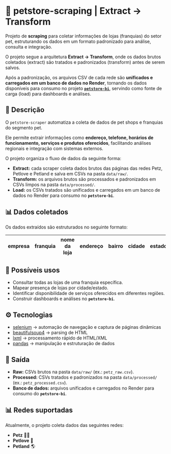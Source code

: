 # 🐾 petstore-scraping | Extract → Transform

Projeto de **scraping** para coletar informações de lojas (franquias) do setor pet, estruturando os dados em um formato padronizado para análise, consulta e integração.  

O projeto segue a arquitetura **Extract → Transform**, onde os dados brutos coletados (extract) são tratados e padronizados (transform) antes de serem salvos.  

Após a padronização, os arquivos CSV de cada rede são **unificados e carregados em um banco de dados no Render**, tornando os dados disponíveis para consumo no projeto [**`petstore-bi`**](https://github.com/rafa-trindade/petstore-bi), servindo como fonte de carga (load) para dashboards e análises.

## 📌 Descrição
O `petstore-scraper` automatiza a coleta de dados de pet shops e franquias do segmento pet.  

Ele permite extrair informações como **endereço, telefone, horários de funcionamento, serviços e produtos oferecidos**, facilitando análises regionais e integração com sistemas externos.

O projeto organiza o fluxo de dados da seguinte forma:  

- **Extract:** cada scraper coleta dados brutos das páginas das redes Petz, Petlove e Petland e salva em CSVs na pasta `data/raw/`.  
- **Transform:** os arquivos brutos são processados e padronizados em CSVs limpos na pasta `data/processed/`.  
- **Load:** os CSVs tratados são unificados e carregados em um banco de dados no Render para consumo no **`petstore-bi`**.

## 📊 Dados coletados
Os dados extraídos são estruturados no seguinte formato:

| empresa   | franquia | nome da loja | endereço | bairro | cidade | estado | CEP | telefone | horário de funcionamento | produtos para | serviços disponíveis |
|-----------|----------|--------------|----------|--------|--------|--------|-----|----------|--------------------------|---------------|-----------------------|

## 🚀 Possíveis usos
- Consultar todas as lojas de uma franquia específica.  
- Mapear presença de lojas por cidade/estado.  
- Identificar disponibilidade de serviços oferecidos em diferentes regiões.  
- Construir dashboards e análises no **`petstore-bi`**.  

## ⚙️ Tecnologias
- [selenium](https://pypi.org/project/selenium/) → automação de navegação e captura de páginas dinâmicas  
- [beautifulsoup4](https://pypi.org/project/beautifulsoup4/) → parsing de HTML  
- [lxml](https://pypi.org/project/lxml/) → processamento rápido de HTML/XML  
- [pandas](https://pypi.org/project/pandas/) → manipulação e estruturação de dados  

## 📂 Saída
- **Raw:** CSVs brutos na pasta `data/raw/` (ex.: `petz_raw.csv`).  
- **Processed:** CSVs tratados e padronizados na pasta `data/processed/` (ex.: `petz_processed.csv`).  
- **Banco de dados:** arquivos unificados e carregados no Render para consumo do **`petstore-bi`**.

## 📊 Redes suportadas
Atualmente, o projeto coleta dados das seguintes redes:

- **Petz** 🐶🐱  
- **Petlove** 💙  
- **Petland** 🌎
